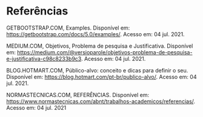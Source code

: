 # Referências

GETBOOTSTRAP.COM, Examples. Disponível em: https://getbootstrap.com/docs/5.0/examples/. Acesso em: 04 jul. 2021.

MEDIUM.COM, Objetivos, Problema de pesquisa e Justificativa. Disponível em: https://medium.com/@versioparole/objetivos-problema-de-pesquisa-e-justificativa-c98c8233b9c3. Acesso em: 04 jul. 2021.

BLOG.HOTMART.COM, Público-alvo: conceito e dicas para definir o seu. Disponível em: https://blog.hotmart.com/pt-br/publico-alvo/. Acesso em: 04 jul. 2021.

NORMASTECNICAS.COM, REFERÊNCIAS. Disponível em: https://www.normastecnicas.com/abnt/trabalhos-academicos/referencias/. Acesso em: 04 jul. 2021
